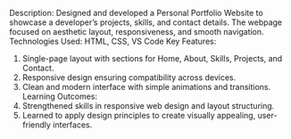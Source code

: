 Description: Designed and developed a Personal Portfolio 
Website to showcase a developer’s projects, skills, and contact 
details. The webpage focused on aesthetic layout, 
responsiveness, and smooth navigation. 
Technologies Used: HTML, CSS, VS Code 
Key Features: 
1. Single-page layout with sections for Home, About, Skills, 
Projects, and Contact. 
2. Responsive design ensuring compatibility across devices. 
3. Clean and modern interface with simple animations and 
transitions. 
Learning Outcomes: 
1. Strengthened skills in responsive web design and layout 
structuring. 
2. Learned to apply design principles to create visually 
appealing, user-friendly interfaces.
